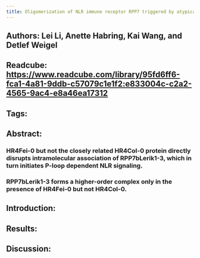 ```yaml
---
title: Oligomerization of NLR immune receptor RPP7 triggered by atypical resistance protein RPW8/HR as ligand
---
```


## **Authors**: Lei Li, Anette Habring, Kai Wang, and Detlef Weigel
## **Readcube**: https://www.readcube.com/library/95fd6ff6-fca1-4a81-9ddb-c57079c1e1f2:e833004c-c2a2-4565-9ac4-e8a46ea17312
## **Tags**:
## **Abstract**:
### HR4Fei-0 but not the closely related HR4Col-0 protein directly disrupts intramolecular association of RPP7bLerik1-3, which in turn initiates P-loop dependent NLR signaling.
### RPP7bLerik1-3 forms a higher-order complex only in the presence of HR4Fei-0 but not HR4Col-0.
## **Introduction**:
## **Results**:
## **Discussion**:
